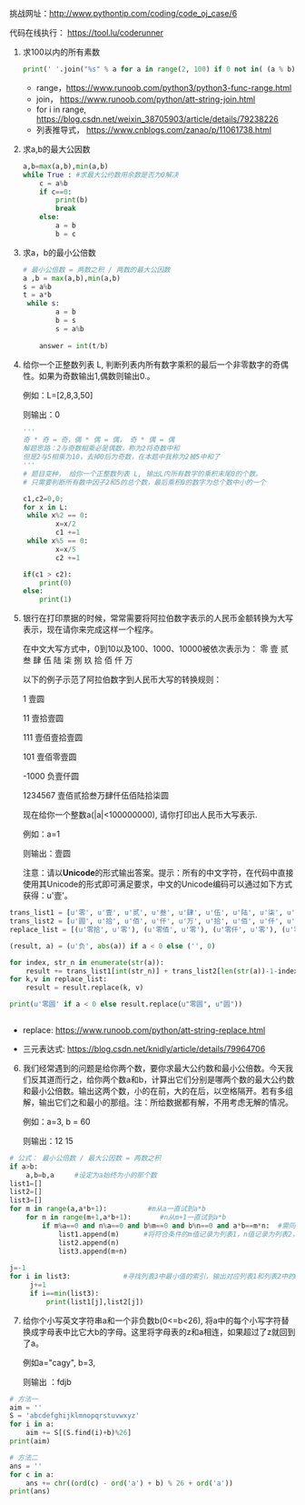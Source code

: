 挑战网址：http://www.pythontip.com/coding/code_oj_case/6

代码在线执行： https://tool.lu/coderunner

1. 求100以内的所有素数

   ```python
   print(' '.join("%s" % a for a in range(2, 100) if 0 not in( (a % b) for b in range(2, a) )) )
   ```

   - range，https://www.runoob.com/python3/python3-func-range.html
   - join， https://www.runoob.com/python/att-string-join.html
   - for i in range, https://blog.csdn.net/weixin_38705903/article/details/79238226
   - 列表推导式， https://www.cnblogs.com/zanao/p/11061738.html

2. 求a,b的最大公因数

   ```python
   a,b=max(a,b),min(a,b)
   while True : #求最大公约数用余数是否为0解决
       c = a%b
       if c==0: 
           print(b)
           break
       else:
           a = b
           b = c
   ```

3. 求a，b的最小公倍数

   ```python
   # 最小公倍数 = 两数之积 / 两数的最大公因数   
   a ,b = max(a,b),min(a,b)
   s = a%b
   t = a*b
    while s:
           a = b
           b = s 
           s = a%b
    
       answer = int(t/b)
   ```

4. 给你一个正整数列表 L, 判断列表内所有数字乘积的最后一个非零数字的奇偶性。如果为奇数输出1,偶数则输出0.。

   例如：L=[2,8,3,50]

   则输出：0

   ```python
   '''
   奇 * 奇 = 奇，偶 * 偶 = 偶， 奇 * 偶 = 偶
   解题思路：2与奇数相乘必是偶数，称为2将奇数中和
   但是2与5相乘为10，去掉0后为奇数，在本题中我称为2被5中和了
   '''
   # 题目变种， 给你一个正整数列表 L, 输出L内所有数字的乘积末尾0的个数。
   # 只需要判断所有数中因子2和5的总个数，最后乘积0的数字为总个数中小的一个
   
   c1,c2=0,0;
   for x in L:
    while x%2 == 0:
           x=x/2
           c1 +=1
    while x%5 == 0:
           x=x/5
           c2 +=1
   
   if(c1 > c2):
       print(0)
   else:
       print(1)
   ```

   

5. 银行在打印票据的时候，常常需要将阿拉伯数字表示的人民币金额转换为大写表示，现在请你来完成这样一个程序。

   在中文大写方式中，0到10以及100、1000、10000被依次表示为：    零 壹 贰 叁 肆 伍 陆 柒 捌 玖 拾 佰 仟 万

   以下的例子示范了阿拉伯数字到人民币大写的转换规则：

   1	壹圆

   11	壹拾壹圆

   111	壹佰壹拾壹圆

   101	壹佰零壹圆

   -1000	负壹仟圆

   1234567	壹佰贰拾叁万肆仟伍佰陆拾柒圆

   现在给你一个整数a(|a|<100000000), 请你打印出人民币大写表示.

   例如：a=1

   则输出：壹圆

   

   注意：请以**Unicode**的形式输出答案。提示：所有的中文字符，在代码中直接使用其Unicode的形式即可满足要求，中文的Unicode编码可以通过如下方式获得：u'壹'。

```python
trans_list1 = [u'零', u'壹', u'贰', u'叁', u'肆', u'伍', u'陆', u'柒', u'捌', u'玖']
trans_list2 = [u'圆', u'拾', u'佰', u'仟', u'万', u'拾', u'佰', u'仟', u'亿']
replace_list = [(u'零拾', u'零'), (u'零佰', u'零'), (u'零仟', u'零'), (u'零万', u'万'), (u'零零零',u'零'), (u'零零','零')]

(result, a) = (u'负', abs(a)) if a < 0 else ('', 0)

for index, str_n in enumerate(str(a)):
    result += trans_list1[int(str_n)] + trans_list2[len(str(a))-1-index]
for k,v in replace_list:
    result = result.replace(k, v)

print(u'零圆' if a < 0 else result.replace(u"零圆", u"圆"))
    
```

- replace: https://www.runoob.com/python/att-string-replace.html

- 三元表达式: https://blog.csdn.net/knidly/article/details/79964706



6. 我们经常遇到的问题是给你两个数，要你求最大公约数和最小公倍数。今天我们反其道而行之，给你两个数a和b，计算出它们分别是哪两个数的最大公约数和最小公倍数。输出这两个数，小的在前，大的在后，以空格隔开。若有多组解，输出它们之和最小的那组。注：所给数据都有解，不用考虑无解的情况。

   例如：a=3, b = 60

   则输出：12 15

```python
# 公式： 最小公倍数 / 最大公因数 = 两数之积
if a>b:
    a,b=b,a     #设定为a始终为小的那个数
list1=[]
list2=[]
list3=[]
for m in range(a,a*b+1):          #m从a一直试到a*b
    for n in range(m+1,a*b+1):       #n从m+1一直试到a*b
        if m%a==0 and n%a==0 and b%m==0 and b%n==0 and a*b==m*n:  #需同时满足所有这些条件
            list1.append(m)      #将符合条件的m值记录为列表1，n值记录为列表2，二者之和记录为列表3
            list2.append(n)
            list3.append(m+n)
 
j=-1
for i in list3:             #寻找列表3中最小值的索引，输出对应列表1和列表2中的m，n即为题目答案
     j+=1
     if i==min(list3):
         print(list1[j],list2[j])
```

7. 给你个小写英文字符串a和一个非负数b(0<=b<26), 将a中的每个小写字符替换成字母表中比它大b的字母。这里将字母表的z和a相连，如果超过了z就回到了a。

   例如a="cagy", b=3, 

   则输出 ：fdjb

```python
# 方法一
aim = ''
S = 'abcdefghijklmnopqrstuvwxyz'
for i in a:
    aim += S[(S.find(i)+b)%26]
print(aim)

# 方法二
ans = ''
for c in a:
    ans += chr((ord(c) - ord('a') + b) % 26 + ord('a'))
print(ans)
```

